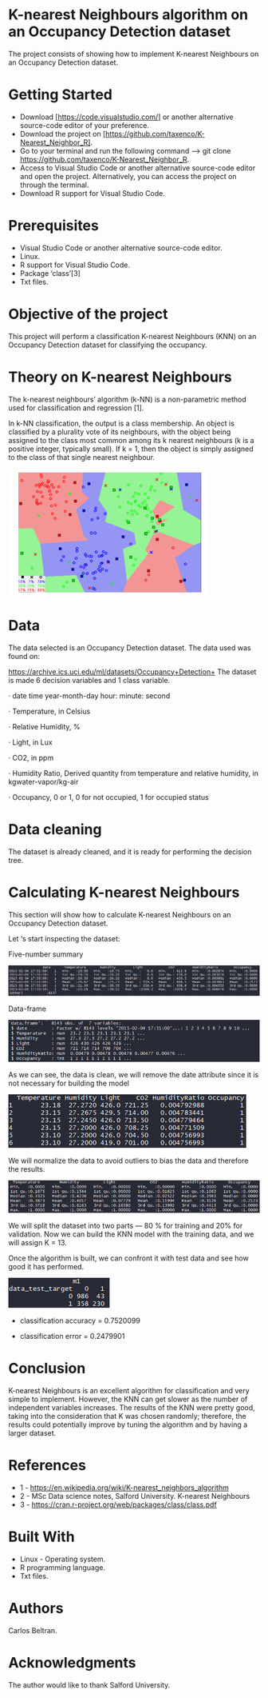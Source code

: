 # K-nearest Neighbours algorithm on an Occupancy Detection dataset

The project consists of showing how to implement K-nearest Neighbours on an Occupancy Detection dataset.

# Getting Started

- Download [https://code.visualstudio.com/] or another alternative source-code editor of your preference.
- Download the project on [https://github.com/taxenco/K-Nearest_Neighbor_R].
- Go to your terminal and run the following command --> git clone https://github.com/taxenco/K-Nearest_Neighbor_R.
- Access to Visual Studio Code or another alternative source-code editor and open the project. Alternatively, you can access the project on through the terminal.
- Download R support for Visual Studio Code.

# Prerequisites

- Visual Studio Code or another alternative source-code editor.
- Linux.
- R support for Visual Studio Code.
- Package ‘class’[3]
- Txt files.

# Objective of the project

This project will perform a classification K-nearest Neighbours (KNN) on an Occupancy Detection dataset for classifying the occupancy.

# Theory on K-nearest Neighbours

The k-nearest neighbours’ algorithm (k-NN) is a non-parametric method used for classification and regression [1].

In k-NN classification, the output is a class membership. An object is classified by a plurality vote of its neighbours, with the object being assigned to the class most common among its k nearest neighbours (k is a positive integer, typically small). If k = 1, then the object is simply assigned to the class of that single nearest neighbour.

<img src="./pics/KNNpic.PNG" alt="KNN"/>

# Data

The data selected is an Occupancy Detection dataset. The data used was found on:

https://archive.ics.uci.edu/ml/datasets/Occupancy+Detection+
The dataset is made 6 decision variables and 1 class variable.

·         date time year-month-day hour: minute: second

·         Temperature, in Celsius

·         Relative Humidity, %

·         Light, in Lux

·         CO2, in ppm

·         Humidity Ratio, Derived quantity from temperature and relative humidity, in kgwater-vapor/kg-air

·         Occupancy, 0 or 1, 0 for not occupied, 1 for occupied status

# Data cleaning

The dataset is already cleaned, and it is ready for performing the decision tree.

# Calculating K-nearest Neighbours

This section will show how to calculate K-nearest Neighbours on an Occupancy Detection dataset.
 
Let ‘s start inspecting the dataset:
 
Five-number summary
 
<img src="./pics/5NSummary.PNG" alt="5NSummary"/>

Data-frame
 
<img src="./pics/dataFKNN.PNG" alt="dataFKNN"/>
 
As we can see, the data is clean, we will remove the date attribute since it is not necessary for building the model
 
<img src="./pics/DateRemove.PNG" alt="DateRemove"/>
 
We will normalize the data to avoid outliers to bias the data and therefore the results.
 
<img src="./pics/n_data.PNG" alt="n_data"/>

We will split the dataset into two parts — 80 % for training and 20% for validation. Now we can build the KNN model with the training data, and we will assign K = 13. 
 
Once the algorithm is built, we can confront it with test data and see how good it has performed.
 
<img src="./pics/confusionMatrix.PNG" alt="n_data"/>
 
- classification accuracy =  0.7520099

- classification error =   0.2479901
 
# Conclusion
K-nearest Neighbours is an excellent algorithm for classification and very simple to implement. However, the KNN can get slower as the number of independent variables increases.
The results of the KNN were pretty good, taking into the consideration that K was chosen randomly; therefore, the results could potentially improve by tuning the algorithm and by having a larger dataset.
# References

* 1 - https://en.wikipedia.org/wiki/K-nearest_neighbors_algorithm
* 2 - MSc Data science notes, Salford University. K-nearest Neighbours
* 3 - https://cran.r-project.org/web/packages/class/class.pdf

# Built With

- Linux - Operating system.
- R programming language.
- Txt files.
# Authors

Carlos Beltran.

# Acknowledgments

The author would like to thank Salford University.

 

 